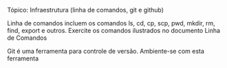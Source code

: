 Tópico: Infraestrutura (linha de comandos, git e github)

Linha de comandos incluem os comandos ls, cd, cp, scp, pwd, mkdir, rm, find, export e outros. Exercite os comandos ilustrados no documento Linha de Comandos

Git é uma ferramenta para controle de versão. Ambiente-se com esta ferramenta



